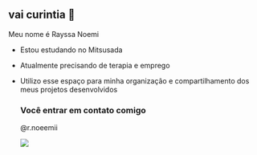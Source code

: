 ## vai curintia 🍻

Meu nome é Rayssa Noemi

- Estou estudando no Mitsusada
- Atualmente precisando de terapia e emprego
- Utilizo esse espaço para minha organização e compartilhamento dos meus projetos desenvolvidos
  
  ### Você entrar em contato comigo
  @r.noeemii

  ![](https://media1.tenor.com/m/QdzhbBK6W08AAAAd/shrek-sigh.gif)

  
  
  
